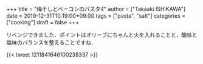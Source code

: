 +++
title = "梅干しとベーコンのパスタ4"
author = ["Takaaki ISHIKAWA"]
date = 2019-12-31T10:19:00+09:00
tags = ["pasta", "salt"]
categories = ["cooking"]
draft = false
+++

リベンジできました．ポイントはオリーブにちゃんと火を入れることと，酸味と塩味のバランスを整えることですね．

{{< tweet 1211841646100238337 >}}
